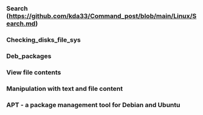 ### Search (https://github.com/kda33/Command_post/blob/main/Linux/Search.md)
### Checking_disks_file_sys
### Deb_packages
### View file contents
### Manipulation with text and file content
### APT - a package management tool for Debian and Ubuntu
